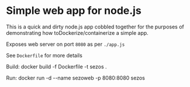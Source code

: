 # Simple web app for node.js
This is a quick and dirty node.js app cobbled together for the purposes of demonstrating how toDockerize/containerize a simple app.

Exposes web server on port `8080` as per `./app.js`

See `Dockerfile` for more details

Build:
docker build -f Dockerfile -t sezos .

Run:
docker run -d --name sezoweb -p 8080:8080 sezos
